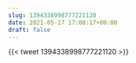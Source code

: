 ```yaml
---
slug: 1394338998777221120
date: 2021-05-17 17:08:17+00:00
draft: false
---
```


{{< tweet 1394338998777221120 >}}
